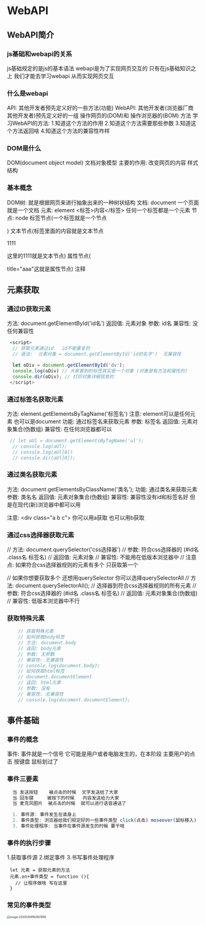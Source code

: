 # WebAPI

## WebAPI简介

### js基础和webapi的关系

js基础规定的是js的基本语法 webapi是为了实现网页交互的
只有在js基础知识之上 我们才能去学习webapi 从而实现网页交互

### 什么是webapi

API: 其他开发者预先定义好的一些方法(功能)
WebAPI: 其他开发者(浏览器厂商 其他开发者)预先定义好的一组 操作网页的(DOM)和 操作浏览器的(BOM) 方法
学习WebAPI的方法:
  1.知道这个方法的作用
  2.知道这个方法需要那些参数
  3.知道这个方法返回啥
  4.知道这个方法的兼容性咋样

### DOM是什么

DOM(document object model) 文档对象模型 主要的作用: 改变网页的内容 样式 结构  

### 基本概念

DOM树: 就是根据网页来进行抽象出来的一种树状结构
文档: document  一个页面就是一个文档
元素: element <标签>内容</标签> 任何一个标签都是一个元素
节点: node
      标签节点(一个标签就是一个节点 <p></p>)
      文本节点(标签里面的内容就是文本节点 <p>1111</p>这里的1111就是文本节点)
      属性节点(<p title="aaa"></p> title="aaa"这就是属性节点)
      注释

## 元素获取

### 通过ID获取元素

  方法: document.getElementById('id名')
  返回值: 元素对象
  参数: id名
  兼容性: 没任何兼容性

  ```js
   <script>
    // 获取元素通过id   id不能重复的
    // 语法:  元素对象 = document.getElementById('id的名字')  无兼容性

    let oDiv = document.getElementById('dv');
    console.log(oDiv) // 大家看到的标签其实是一个对象 (对象是有方法和属性的)
    console.dir(oDiv); // 打印对象详细信息的
   </script>
  ```

### 通过标签名获取元素

  方法: element.getElementsByTagName('标签名')  注意: element可以是任何元素 也可以是document
  功能: 通过标签名来获取元素
  参数: 标签名
  返回值: 元素对象集合(伪数组)
  兼容性: 在任何浏览器都可以

  ```js
   // let aUl = document.getElementsByTagName('ul');
    // console.log(aUl);
    // console.log(aUl[0])
    // console.dir(aUl[0]);
  ```

### 通过类名获取元素

  方法: document.getElementsByClassName('类名');
  功能: 通过类名来获取元素
  参数: 类名名
  返回值: 元素对象集合(伪数组)
  兼容性: 兼容性没有id和标签名好 但是在现代(新)浏览器中都可以用

  注意: \<div class="a b c"></div> 你可以用a获取 也可以用b获取

### 通过css选择器获取元素

// 方法: document.querySelector('css选择器')
// 参数: 符合css选择器的 (#id名  .class名  标签名)
// 返回值: 元素对象
// 兼容性: 不能用在低版本浏览器中
// 注意点: 如果符合css选择器规则的元素有多个 只获取第一个

// 如果你想要获取多个 还想用querySelector 你可以选择querySelectorAll
// 方法: document.querySelectorAll(); // 选择器到符合css选择器规则的所有元素
// 参数: 符合css选择器的 (#id名  .class名  标签名)
// 返回值: 元素对象集合(伪数组)
// 兼容性: 低版本浏览器中不行

### 获取特殊元素

```js
    // 获取特殊元素
    // 如何获取body标签
    // 方法: document.body
    // 返回: body元素
    // 参数: 无参数
    // 兼容性: 无兼容性
    // console.log(document.body);
    // 如何获取html标签
    // document.documentElement
    // 返回: html元素
    // 参数: 没有
    // 兼容性: 无兼容性
    // console.log(document.documentElement);
```

## 事件基础

### 事件的概念

 事件: 事件就是一个信号 它可能是用户或者电脑发生的，在本阶段 主要用户的点击  按键盘 鼠标划过了

### 事件三要素

  ```js
    当 发送按钮    被点击的时候  文字发送给了大家
    当 回车键     被按下的时候   内容发送给力大家
    当 麦克风图片  被点击的时候  就可以进行语音通话了

    1. 事件源: 事件发生在谁身上
    2. 事件类型: 浏览器给我们规定好的一些事件类型 click(点击) moseover(鼠标移入)
    3. 事件处理程序: 当事件在事件源发生的时候 要干啥

  ```


### 事件的执行步骤

1.获取事件源
2.绑定事件
3.书写事件处理程序

```
 let 元素 = 获取元素的方法
 元素.on+事件类型 = function (){
   // 让程序做啥 写在这里
 }
```

### 常见的事件类型

 <img src="image/image-20200309182921859.png" alt="image-20200309182921859" style="zoom:50%;" />